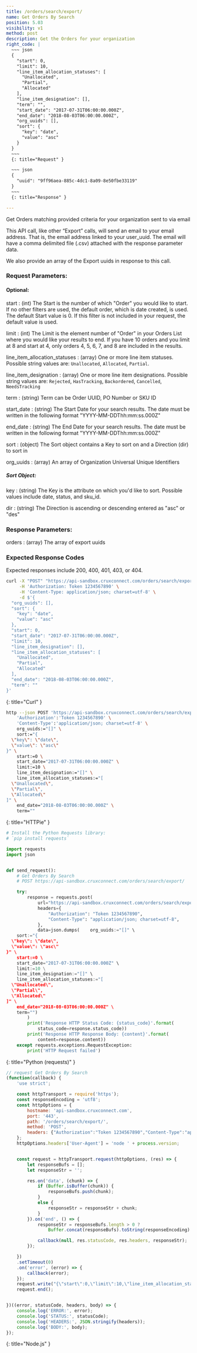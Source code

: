 ```yaml
---
title: /orders/search/export/
name: Get Orders By Search
position: 5.03
visibility: v1
method: post
description: Get the Orders for your organization
right_code: |
  ~~~ json
  {
    "start": 0,
    "limit": 10,
    "line_item_allocation_statuses": [
      "Unallocated",
      "Partial",
      "Allocated"
    ],
    "line_item_designation": [],
    "term": "",
    "start_date": "2017-07-31T06:00:00.000Z",
    "end_date": "2018-08-03T06:00:00.000Z",
    "org_uuids": [],
    "sort": {
      "key": "date",
      "value": "asc"
    }
  }
  ~~~
  {: title="Request" }

  ~~~ json
  {
    "uuid": "9ff96aea-885c-4dc1-8a09-8e50fbe33119"
  }
  ~~~
  {: title="Response" }

---
```

Get Orders matching provided criteria for your organization sent to via email

This API call, like other “Export” calls, will send an email to your email address. That is, the email address linked to your user_uuid. The email will have a comma delimited file (.csv) attached with the response parameter data.

We also provide an array of the Export uuids in response to this call.


### Request Parameters:

#### Optional:

start
: (int) The Start is the number of which "Order" you would like to start. If no other filters are used, the default order, which is date created, is used. The default Start value is 0. If this filter is not included in your request, the default value is used.

limit
: (int) The Limit is the element number of "Order" in your Orders List where you would like your results to end. If you have 10 orders and you limit at 8 and start at 4, only orders 4, 5, 6, 7, and 8 are included in the results.


line_item_allocation_statuses
: (array) One or more line item statuses. Possible string values are: `Unallocated`, `Allocated`, `Partial`.

line_item_designation
: (array) One or more line item designations.  Possible string values are: `Rejected`, `HasTracking`, `Backordered`, `Cancelled`, `NeedsTracking`

term
: (string) Term can be Order UUID, PO Number or SKU ID

start_date
: (string) The Start Date for your search results. The date must be written in the following format "YYYY-MM-DDThh:mm:ss.000Z"

end_date
: (string) The End Date for your search results. The date must be written in the following format "YYYY-MM-DDThh:mm:ss.000Z"

sort
: (object) The Sort object contains a Key to sort on and a Direction (dir) to sort in

org_uuids
: (array) An array of Organization Universal Unique Identifiers

##### Sort Object:

key
: (string) The Key is the attribute on which you'd like to sort. Possible values include date, status, and sku_id.

dir
: (string) The Direction is ascending or descending entered as "asc" or "des"

### Response Parameters:

orders
: (array) The array of export uuids

### Expected Response Codes

Expected responses include 200, 400, 401, 403, or 404.


~~~ bash
curl -X "POST" "https://api-sandbox.cruxconnect.com/orders/search/export/" \
     -H 'Authorization: Token 1234567890' \
     -H 'Content-Type: application/json; charset=utf-8' \
     -d $'{
  "org_uuids": [],
  "sort": {
    "key": "date",
    "value": "asc"
  },
  "start": 0,
  "start_date": "2017-07-31T06:00:00.000Z",
  "limit": 10,
  "line_item_designation": [],
  "line_item_allocation_statuses": [
    "Unallocated",
    "Partial",
    "Allocated"
  ],
  "end_date": "2018-08-03T06:00:00.000Z",
  "term": ""
}'

~~~
{: title="Curl" }

~~~ bash
http --json POST 'https://api-sandbox.cruxconnect.com/orders/search/export/' \
    'Authorization':'Token 1234567890' \
    'Content-Type':'application/json; charset=utf-8' \
    org_uuids:="[]" \
    sort:="{
  \"key\": \"date\",
  \"value\": \"asc\"
}" \
    start:=0 \
    start_date="2017-07-31T06:00:00.000Z" \
    limit:=10 \
    line_item_designation:="[]" \
    line_item_allocation_statuses:="[
  \"Unallocated\",
  \"Partial\",
  \"Allocated\"
]" \
    end_date="2018-08-03T06:00:00.000Z" \
    term=""

~~~
{: title="HTTPie" }

~~~ python
# Install the Python Requests library:
# `pip install requests`

import requests
import json


def send_request():
    # Get Orders By Search
    # POST https://api-sandbox.cruxconnect.com/orders/search/export/

    try:
        response = requests.post(
            url="https://api-sandbox.cruxconnect.com/orders/search/export/",
            headers={
                "Authorization": "Token 1234567890",
                "Content-Type": "application/json; charset=utf-8",
            },
            data=json.dumps(    org_uuids:="[]" \
    sort:="{
  \"key\": \"date\",
  \"value\": \"asc\"
}" \
    start:=0 \
    start_date="2017-07-31T06:00:00.000Z" \
    limit:=10 \
    line_item_designation:="[]" \
    line_item_allocation_statuses:="[
  \"Unallocated\",
  \"Partial\",
  \"Allocated\"
]" \
    end_date="2018-08-03T06:00:00.000Z" \
    term="")
        )
        print('Response HTTP Status Code: {status_code}'.format(
            status_code=response.status_code))
        print('Response HTTP Response Body: {content}'.format(
            content=response.content))
    except requests.exceptions.RequestException:
        print('HTTP Request failed')

~~~
{: title="Python (requests)" }

~~~ javascript
// request Get Orders By Search
(function(callback) {
    'use strict';

    const httpTransport = require('https');
    const responseEncoding = 'utf8';
    const httpOptions = {
        hostname: 'api-sandbox.cruxconnect.com',
        port: '443',
        path: '/orders/search/export/',
        method: 'POST',
        headers: {"Authorization":"Token 1234567890","Content-Type":"application/json; charset=utf-8"}
    };
    httpOptions.headers['User-Agent'] = 'node ' + process.version;


    const request = httpTransport.request(httpOptions, (res) => {
        let responseBufs = [];
        let responseStr = '';

        res.on('data', (chunk) => {
            if (Buffer.isBuffer(chunk)) {
                responseBufs.push(chunk);
            }
            else {
                responseStr = responseStr + chunk;
            }
        }).on('end', () => {
            responseStr = responseBufs.length > 0 ?
                Buffer.concat(responseBufs).toString(responseEncoding) : responseStr;

            callback(null, res.statusCode, res.headers, responseStr);
        });

    })
    .setTimeout(0)
    .on('error', (error) => {
        callback(error);
    });
    request.write("{\"start\":0,\"limit\":10,\"line_item_allocation_statuses\":[\"Unallocated\",\"Partial\",\"Allocated\"],\"line_item_designation\":[],\"term\":\"\",\"start_date\":\"2017-07-31T06:00:00.000Z\",\"end_date\":\"2018-08-03T06:00:00.000Z\",\"org_uuids\":[],\"sort\":{\"key\":\"date\",\"value\":\"asc\"}}")
    request.end();


})((error, statusCode, headers, body) => {
    console.log('ERROR:', error);
    console.log('STATUS:', statusCode);
    console.log('HEADERS:', JSON.stringify(headers));
    console.log('BODY:', body);
});

~~~
{: title="Node.js" }
